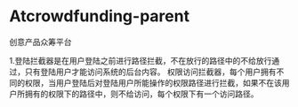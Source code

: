 # Atcrowdfunding-parent
创意产品众筹平台


1.登陆拦截器是在用户登陆之前进行路径拦截，不在放行的路径中的不给放行通过，只有登陆用户才能访问系统的后台内容。
权限访问拦截器，每个用户拥有不同的权限，当用户登陆后对登陆用户所能操作的权限路径进行拦截，如果不在该用户所拥有的权限下的路径中，则不给访问，每个权限下有一个访问路径。
